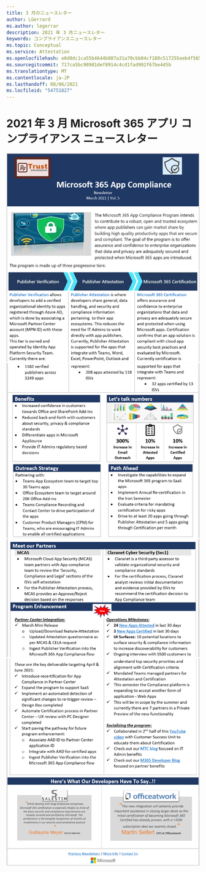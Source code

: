 ```yaml
---
title: 3 月のニュースレター
author: LGerrard
ms.author: legerrar
description: 2021 年 3 月ニュースレター
keywords: コンプライアンスニュースレター
ms.topic: Conceptual
ms.service: Attestation
ms.openlocfilehash: e0d0dc1ca55b4644b807a31a70cbb04cf180c517255eeb4f565c18dd6b91582a
ms.sourcegitcommit: 717ca5bc90981def8914c4cd1fad992f67be4d5b
ms.translationtype: MT
ms.contentlocale: ja-JP
ms.lasthandoff: 08/06/2021
ms.locfileid: "54751827"
---
```

# <a name="march-2021-microsoft-365-app-compliance-newsletter"></a>2021 年 3 月 Microsoft 365 アプリ コンプライアンス ニュースレター

![3 月 1 ](../media/March1.PNG)
 ![ 日 3 月 2 ](../media/March2.PNG)
 ![ 日 3 月 3 ](../media/March3.PNG)
 ![ 日 3 月 4 日](../media/March4.PNG)
